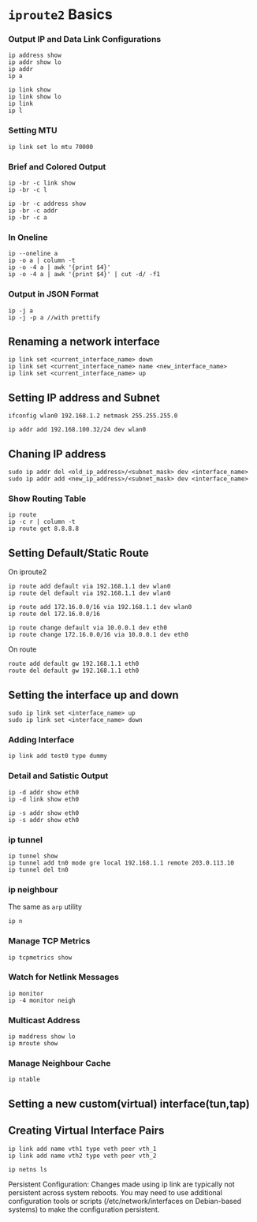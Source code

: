 # `iproute2` Basics

### Output IP and Data Link Configurations 
```
ip address show
ip addr show lo
ip addr
ip a
```

```
ip link show
ip link show lo
ip link
ip l
```

### Setting MTU
```
ip link set lo mtu 70000
```

### Brief and Colored Output
```
ip -br -c link show
ip -br -c l

ip -br -c address show
ip -br -c addr
ip -br -c a
```

### In Oneline
```
ip --oneline a
ip -o a | column -t 
ip -o -4 a | awk '{print $4}'
ip -o -4 a | awk '{print $4}' | cut -d/ -f1
```

### Output in JSON Format
```
ip -j a
ip -j -p a //with prettify
```

## Renaming a network interface

```
ip link set <current_interface_name> down
ip link set <current_interface_name> name <new_interface_name>
ip link set <current_interface_name> up
```


## Setting IP address and Subnet

```
ifconfig wlan0 192.168.1.2 netmask 255.255.255.0
```

```
ip addr add 192.168.100.32/24 dev wlan0
```

## Chaning IP address

```
sudo ip addr del <old_ip_address>/<subnet_mask> dev <interface_name>
sudo ip addr add <new_ip_address>/<subnet_mask> dev <interface_name>
```

### Show Routing Table 
```
ip route
ip -c r | column -t
ip route get 8.8.8.8
```

## Setting Default/Static Route

On iproute2
```
ip route add default via 192.168.1.1 dev wlan0
ip route del default via 192.168.1.1 dev wlan0

ip route add 172.16.0.0/16 via 192.168.1.1 dev wlan0
ip route del 172.16.0.0/16
```

```
ip route change default via 10.0.0.1 dev eth0
ip route change 172.16.0.0/16 via 10.0.0.1 dev eth0
```

On route
```
route add default gw 192.168.1.1 eth0
route del default gw 192.168.1.1 eth0
```

## Setting the interface up and down

```
sudo ip link set <interface_name> up
sudo ip link set <interface_name> down
```

### Adding Interface 

```
ip link add test0 type dummy
```

### Detail and Satistic Output
```
ip -d addr show eth0
ip -d link show eth0
```
```
ip -s addr show eth0
ip -s addr show eth0
```

### ip tunnel

```
ip tunnel show
ip tunnel add tn0 mode gre local 192.168.1.1 remote 203.0.113.10
ip tunnel del tn0
```

### ip neighbour 
The same as `arp` utility
```
ip n
```
### Manage TCP Metrics
```
ip tcpmetrics show
```

### Watch for Netlink Messages 
```
ip monitor
ip -4 monitor neigh
```

### Multicast Address
```
ip maddress show lo
ip mroute show
```

### Manage Neighbour Cache
```
ip ntable 
```

## Setting a new custom(virtual) interface(tun,tap)

## Creating Virtual Interface Pairs
```
ip link add name vth1 type veth peer vth_1
ip link add name vth2 type veth peer vth_2
```

```
ip netns ls
```

Persistent Configuration: Changes made using ip link are typically not persistent across system reboots. You may need to use additional configuration tools or scripts (/etc/network/interfaces on Debian-based systems) to make the configuration persistent.



